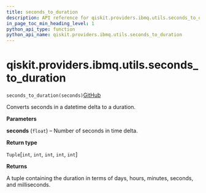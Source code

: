 ```yaml
---
title: seconds_to_duration
description: API reference for qiskit.providers.ibmq.utils.seconds_to_duration
in_page_toc_min_heading_level: 1
python_api_type: function
python_api_name: qiskit.providers.ibmq.utils.seconds_to_duration
---
```


# qiskit.providers.ibmq.utils.seconds\_to\_duration

<span id="qiskit.providers.ibmq.utils.seconds_to_duration" />

`seconds_to_duration(seconds)`[GitHub](https://github.com/qiskit/qiskit/tree/stable/0.39/qiskit/providers/ibmq/utils/converters.py "view source code")

Converts seconds in a datetime delta to a duration.

**Parameters**

**seconds** (`float`) – Number of seconds in time delta.

**Return type**

`Tuple`\[`int`, `int`, `int`, `int`, `int`]

**Returns**

A tuple containing the duration in terms of days, hours, minutes, seconds, and milliseconds.

